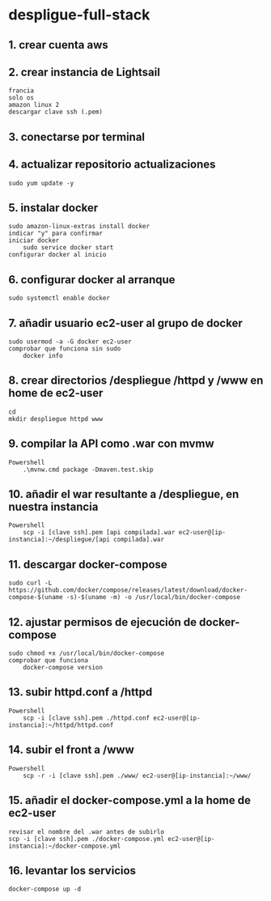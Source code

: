 # despligue-full-stack

## 1. crear cuenta aws
## 2. crear instancia de Lightsail
	francia
	solo os
	amazon linux 2
	descargar clave ssh (.pem)
## 3. conectarse por terminal
## 4. actualizar repositorio actualizaciones
	sudo yum update -y
## 5. instalar docker
	sudo amazon-linux-extras install docker
	indicar "y" para confirmar
	iniciar docker
		sudo service docker start
	configurar docker al inicio
## 6. configurar docker al arranque
	sudo systemctl enable docker
## 7. añadir usuario ec2-user al grupo de docker
	sudo usermod -a -G docker ec2-user
	comprobar que funciona sin sudo
		docker info
## 8. crear directorios /despliegue /httpd y /www en home de ec2-user
	cd
	mkdir despliegue httpd www
## 9. compilar la API como .war con mvmw
	Powershell
	 	.\mvnw.cmd package -Dmaven.test.skip
## 10. añadir el war resultante a /despliegue, en nuestra instancia
	Powershell
		scp -i [clave ssh].pem [api compilada].war ec2-user@[ip-instancia]:~/despliegue/[api compilada].war
## 11. descargar docker-compose
	sudo curl -L https://github.com/docker/compose/releases/latest/download/docker-compose-$(uname -s)-$(uname -m) -o /usr/local/bin/docker-compose
## 12. ajustar permisos de ejecución de docker-compose
	sudo chmod +x /usr/local/bin/docker-compose
	comprobar que funciona
		docker-compose version
## 13. subir httpd.conf a /httpd
	Powershell
		scp -i [clave ssh].pem ./httpd.conf ec2-user@[ip-instancia]:~/httpd/httpd.conf
## 14. subir el front a /www
	Powershell
		scp -r -i [clave ssh].pem ./www/ ec2-user@[ip-instancia]:~/www/
## 15. añadir el docker-compose.yml a la home de ec2-user
	revisar el nombre del .war antes de subirlo
	scp -i [clave ssh].pem ./docker-compose.yml ec2-user@[ip-instancia]:~/docker-compose.yml
## 16. levantar los servicios
	docker-compose up -d
